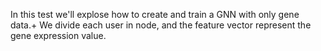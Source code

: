 In this test we'll explose how to create and train a GNN with only gene data.+
We divide each user in node, and the feature vector represent the gene expression value.
